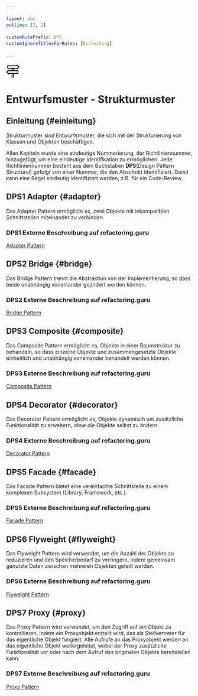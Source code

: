 ```yaml
---

layout: doc
outline: [2, 2]

customRulePrefix: DPS
customIgnoreTitlesForRules: [Einleitung]

---
```

<img src="./image/sign-post_light_128.png" alt="Creational Pattern" width="36" height="36"><br>

# Entwurfsmuster - Strukturmuster

## Einleitung {#einleitung}

Strukturmuster sind Entwurfsmuster, die sich mit der Strukturierung von Klassen und Objekten beschäftigen.

Allen Kapiteln wurde eine eindeutige Nummerierung, der Richtliniennummer, hinzugefügt, um eine eindeutige Identifikation zu ermöglichen.
Jede Richtliniennummer besteht aus dem Buchstaben **DPS**(Design Pattern Structural) gefolgt von einer Nummer, die den Abschnitt identifiziert. Damit kann eine Regel eindeutig identifiziert werden, z.B. für ein Code-Review.

## DPS1 Adapter {#adapter}

Das Adapter Pattern ermöglicht es, zwei Objekte mit inkompatiblen Schnittstellen miteinander zu verbinden.

### DPS1 Externe Beschreibung auf refactoring.guru

[Adapter Pattern](https://refactoring.guru/design-patterns/adapter)

## DPS2 Bridge {#bridge}

Das Bridge Pattern trennt die Abstraktion von der Implementierung, so dass beide unabhängig voneinander geändert werden können.

### DPS2 Externe Beschreibung auf refactoring.guru

[Bridge Pattern](https://refactoring.guru/design-patterns/bridge)

## DPS3 Composite {#composite}

Das Composite Pattern ermöglicht es, Objekte in einer Baumstruktur zu behandeln, so dass einzelne Objekte und zusammengesetzte Objekte einheitlich und unabhängig voneinander behandelt werden können.

### DPS3 Externe Beschreibung auf refactoring.guru

[Composite Pattern](https://refactoring.guru/design-patterns/composite)

## DPS4 Decorator {#decorator}

Das Decorator Pattern ermöglicht es, Objekte dynamisch um zusätzliche Funktionalität zu erweitern, ohne die Objekte selbst zu ändern.

### DPS4 Externe Beschreibung auf refactoring.guru

[Decorator Pattern](https://refactoring.guru/design-patterns/decorator)

## DPS5 Facade {#facade}

Das Facade Pattern bietet eine vereinfachte Schnittstelle zu einem komplexen Subsystem (Library, Framework, etc.).

### DPS5 Externe Beschreibung auf refactoring.guru

[Facade Pattern](https://refactoring.guru/design-patterns/facade)

## DPS6 Flyweight {#flyweight}

Das Flyweight Pattern wird verwendet, um die Anzahl der Objekte zu reduzieren und den Speicherbedarf zu verringern, indem gemeinsam genutzte Daten zwischen mehreren Objekten geteilt werden.

### DPS6 Externe Beschreibung auf refactoring.guru

[Flyweight Pattern](https://refactoring.guru/design-patterns/flyweight)

## DPS7 Proxy {#proxy}

Das Proxy Pattern wird verwendet, um den Zugriff auf ein Objekt zu kontrollieren, indem ein Proxyobjekt erstellt wird, das als Stellvertreter für das eigentliche Objekt fungiert.
Alle Aufrufe an das Proxyobjekt werden an das eigentliche Objekt weitergeleitet, wobei der Proxy zusätzliche Funktionalität vor oder nach dem Aufruf des originalen Objekts bereitstellen kann.

### DPS7 Externe Beschreibung auf refactoring.guru

[Proxy Pattern](https://refactoring.guru/design-patterns/proxy)
